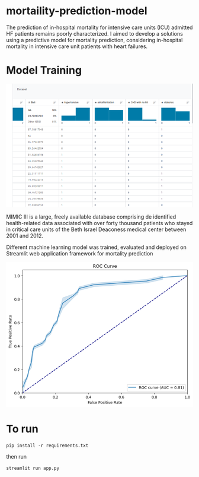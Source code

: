 # mortaility-prediction-model

The prediction of in-hospital mortality for intensive care units (ICU) admitted HF patients remains poorly characterized. I aimed to develop a solutions using a predictive model for mortality prediction, considering in-hospital mortality in intensive care unit patients with heart failures. 

# Model Training 
![Logo](dataset.png)

MIMIC III is a large, freely available database comprising  de identified health-related data associated with over forty thousand patients who stayed in critical care units of the Beth Israel Deaconess medical center between 2001 and 2012. 

Different machine learning model was trained, evaluated and deployed on  Streamlit web application framework for mortality prediction

![Logo](roccurve.png)

# To run

``` 
pip install -r requirements.txt
```
then run 

```
streamlit run app.py
```



